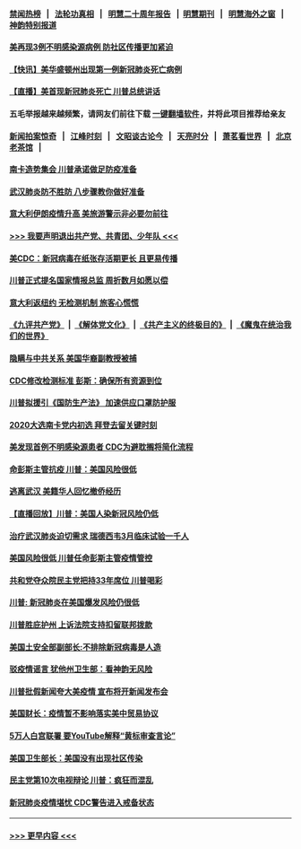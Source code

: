 #### [禁闻热榜](热点新闻.md?=0)  &nbsp;&nbsp;|&nbsp;&nbsp; [法轮功真相](https://github.com/gfw-breaker/truth/blob/master/README.md?=0) &nbsp;&nbsp;|&nbsp;&nbsp; [明慧二十周年报告](https://github.com/gfw-breaker/mh-reports/blob/master/README.md?=0) &nbsp;&nbsp;|&nbsp;&nbsp;[明慧期刊](https://github.com/gfw-breaker/mh-qikan) &nbsp;&nbsp;|&nbsp;&nbsp; [明慧海外之窗](https://github.com/gfw-breaker/mh-news/blob/master/README.md?=0) &nbsp;&nbsp;|&nbsp;&nbsp; [神韵特别报道](https://github.com/gfw-breaker/mh-news/blob/master/shenyun.md?=0)
#### [美再现3例不明感染源病例 防社区传播更加紧迫](../pages/prog203/a102788861.md?t=03010602) 
#### [【快讯】美华盛顿州出现第一例新冠肺炎死亡病例](../pages/prog203/a102788807.md?t=03010602) 
#### [【直播】美首现新冠肺炎死亡 川普总统讲话](../pages/prog203/a102788798.md?t=03010602) 
#### 五毛举报越来越频繁，请网友们前往下载 [一键翻墙软件](https://github.com/gfw-breaker/ssr-accounts)，并将此项目推荐给亲友
#### [新闻拍案惊奇](https://github.com/gfw-breaker/banned-news/blob/master/pages/link4.md) &nbsp;&nbsp;|&nbsp;&nbsp; [江峰时刻](https://github.com/gfw-breaker/banned-news/blob/master/pages/link4.md) &nbsp;&nbsp;|&nbsp;&nbsp; [文昭谈古论今](https://github.com/gfw-breaker/banned-news/blob/master/pages/link4.md) &nbsp;&nbsp;|&nbsp;&nbsp; [天亮时分](https://github.com/gfw-breaker/banned-news/blob/master/pages/link4.md) &nbsp;&nbsp;|&nbsp;&nbsp; [萧茗看世界](https://github.com/gfw-breaker/banned-news/blob/master/pages/link4.md) &nbsp;&nbsp;|&nbsp;&nbsp; [北京老茶馆](https://github.com/gfw-breaker/banned-news/blob/master/pages/link4.md) &nbsp;&nbsp;|&nbsp;&nbsp; 
#### [南卡造势集会 川普承诺做足防疫准备](../pages/prog203/a102788757.md?t=03010602) 
#### [武汉肺炎防不胜防 八步骤教你做好准备](../pages/prog203/a102788451.md?t=03010602) 
#### [意大利伊朗疫情升高 美旅游警示非必要勿前往](../pages/prog203/a102788341.md?t=03010602) 
#### [>>> 我要声明退出共产党、共青团、少年队 <<<](https://github.com/begood0513/goodnews/blob/master/quit/letter.md) 
#### [美CDC：新冠病毒在纸张存活期更长 且更易传播](../pages/prog203/a102788061.md?t=03010602) 
#### [川普正式提名国家情报总监 周折数月如愿以偿](../pages/prog203/a102788216.md?t=03010602) 
#### [意大利返纽约 无检测机制 旅客心慌慌](../pages/prog203/a102788116.md?t=03010602) 
#### [《九评共产党》](https://github.com/begood0513/9ping.md/blob/master/README.md) &nbsp;|&nbsp; [《解体党文化》](../../../../jtdwh.md/blob/master/README.md)  &nbsp;|&nbsp; [《共产主义的终极目的》](../../../../gczydzjmd.md/blob/master/README.md) &nbsp;|&nbsp; [《魔鬼在统治我们的世界》](../../../../mgztzwmdsj.md/blob/master/README.md) 
#### [隐瞒与中共关系 美国华裔副教授被捕](../pages/prog203/a102787988.md?t=03010602) 
#### [CDC修改检测标准 彭斯：确保所有资源到位](../pages/prog203/a102787956.md?t=03010602) 
#### [川普拟援引《国防生产法》 加速供应口罩防护服](../pages/prog203/a102787438.md?t=03010602) 
#### [2020大选南卡党内初选 拜登去留关键时刻](../pages/prog203/a102787422.md?t=03010602) 
#### [美发现首例不明感染源患者 CDC为避耽搁将简化流程](../pages/prog203/a102787303.md?t=03010602) 
#### [命彭斯主管抗疫 川普：美国风险很低](../pages/prog203/a102787188.md?t=03010602) 
#### [逃离武汉 美籍华人回忆撤侨经历](../pages/prog203/a102787185.md?t=03010602) 
#### [【直播回放】川普：美国人染新冠风险仍低](../pages/prog203/a102786984.md?t=03010602) 
#### [治疗武汉肺炎迫切需求 瑞德西韦3月临床试验一千人](../pages/prog203/a102786817.md?t=03010602) 
#### [美国风险很低 川普任命彭斯主管疫情管控](../pages/prog203/a102786645.md?t=03010602) 
#### [共和党夺众院民主党把持33年席位 川普喝彩](../pages/prog203/a102786609.md?t=03010602) 
#### [川普: 新冠肺炎在美国爆发风险仍很低](../pages/prog203/a102786596.md?t=03010602) 
#### [川普胜庇护州 上诉法院支持扣留联邦拨款](../pages/prog203/a102786503.md?t=03010602) 
#### [美国土安全部副部长:不排除新冠病毒是人造](../pages/prog203/a102786581.md?t=03010602) 
#### [驳疫情谣言 犹他州卫生部：看神韵无风险](../pages/prog203/a102786372.md?t=03010602) 
#### [川普批假新闻夸大美疫情 宣布将开新闻发布会](../pages/prog203/a102786377.md?t=03010602) 
#### [美国财长：疫情暂不影响落实美中贸易协议](../pages/prog203/a102786409.md?t=03010602) 
#### [5万人白宫联署 要YouTube解释“黄标审查言论”](../pages/prog203/a102786359.md?t=03010602) 
#### [美国卫生部长：美国没有出现社区传染](../pages/prog203/a102786361.md?t=03010602) 
#### [民主党第10次电视辩论 川普：疯狂而混乱](../pages/prog203/a102786298.md?t=03010602) 
#### [新冠肺炎疫情堪忧 CDC警告进入戒备状态](../pages/prog203/a102785792.md?t=03010602) 

----
#### [ >>> 更早内容 <<< ](../indexes/prog203-earlier.md)
